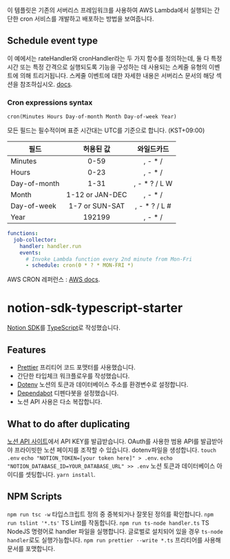 이 템플릿은 기존의 서버리스 프레임워크를 사용하여 AWS Lambda에서 실행되는 간단한 cron 서비스를 개발하고 배포하는 방법을 보여줍니다.

## Schedule event type

이 예에서는 rateHandler와 cronHandler라는 두 가지 함수를 정의하는데,
둘 다 특정 시간 또는 특정 간격으로 실행되도록 기능을 구성하는 데 사용되는 스케줄 유형의
이벤트에 의해 트리거됩니다.
스케줄 이벤트에 대한 자세한 내용은 서버리스 문서의 해당 섹션을 참조하십시오.
[docs](https://serverless.com/framework/docs/providers/aws/events/schedule/).

### Cron expressions syntax

```pseudo
cron(Minutes Hours Day-of-month Month Day-of-week Year)
```

모든 필드는 필수적이며 표준 시간대는 UTC를 기준으로 합니다. (KST+09:00)

| 필드           |      허용된 값      |     와일드카드     |
|--------------|:---------------:|:-------------:|
| Minutes      |      0-59       |    , - * /    |
| Hours        |      0-23       |    , - * /    |
| Day-of-month |      1-31       | , - * ? / L W |
| Month        | 1-12 or JAN-DEC |    , - * /    |
| Day-of-week  | 1-7 or SUN-SAT  | , - * ? / L # |
| Year         |     192199      |    , - * /    |

```yml
functions:
  job-collector:
    handler: handler.run
    events:
      # Invoke Lambda function every 2nd minute from Mon-Fri
      - schedule: cron(0 * ? * MON-FRI *)
```

AWS CRON 레퍼런스 : [AWS docs](https://docs.aws.amazon.com/AmazonCloudWatch/latest/events/ScheduledEvents.html#CronExpressions).
# notion-sdk-typescript-starter

[Notion SDK](https://github.com/makenotion/notion-sdk-js)를 [TypeScript](https://www.typescriptlang.org/)로 작성했습니다.

## Features

- [Prettier](https://prettier.io/) 프리티어 코드 포맷터를 사용했습니다.
- 간단한 타입체크 워크플로우를 작성했습니다.
- [Dotenv](https://www.npmjs.com/package/dotenv) 노션의 토큰과 데이터베이스 주소를 환경변수로 설정합니다.
- [Dependabot](https://docs.github.com/en/code-security/dependabot/dependabot-version-updates/configuring-dependabot-version-updates)
  디펜다봇을 설정했습니다.
- 노션 API 사용은 다소 복잡합니다.

## What to do after duplicating

[노션 API 사이트](https://developers.notion.com/docs/getting-started)에서 API KEY를 발급받습니다.
OAuth를 사용한 범용 API를 발급받아야 프라이빗한 노션 페이지를 조작할 수 있습니다.
dotenv파일을 생성합니다. `touch .env`
`echo "NOTION_TOKEN=[your token here]" > .env`.
`echo "NOTION_DATABASE_ID=YOUR_DATABASE_URL" >> .env`
노션 토큰과 데이터베이스 아이디를 셋팅합니다.
`yarn install`.

## NPM Scripts
`npm run tsc -w`
타입스크립트 정의 중 중복되거나 잘못된 정의를 확인합니다.
`npm run tslint '*.ts'`
TS Lint를 작동합니다.
`npm run ts-node handler.ts`
TS NodeJS 명령어로 handler 파일을 실행합니다. 글로벌로 설치되어 있을 경우 `ts-node handler`로도 실행가능합니다.
`npm run prettier --write *.ts`
프리티어를 사용해 문서를 포맷합니다.
